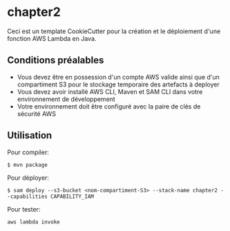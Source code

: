 # chapter2

Ceci est un template CookieCutter pour la création et le déploiement d'une fonction AWS Lambda en Java.

## Conditions préalables

* Vous devez être en possession d'un compte AWS valide ainsi que d'un compartiment S3 pour le stockage temporaire des artefacts à deployer
* Vous devez avoir installé AWS CLI, Maven et SAM CLI dans votre environnement de développement
* Votre environnement doit être configuré avec la paire de clés de sécurité AWS

## Utilisation

Pour compiler:

```
$ mvn package
```

Pour déployer:

```
$ sam deploy --s3-bucket <nom-compartiment-S3> --stack-name chapter2 --capabilities CAPABILITY_IAM
```

Pour tester:

```
aws lambda invoke
```

